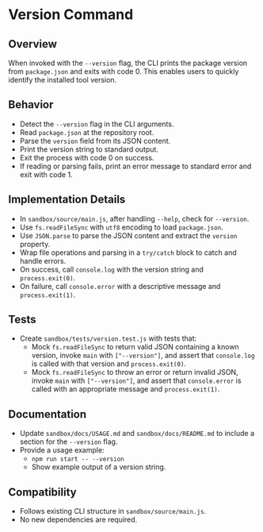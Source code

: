 # Version Command

## Overview
When invoked with the `--version` flag, the CLI prints the package version from `package.json` and exits with code 0. This enables users to quickly identify the installed tool version.

## Behavior
- Detect the `--version` flag in the CLI arguments.
- Read `package.json` at the repository root.
- Parse the `version` field from its JSON content.
- Print the version string to standard output.
- Exit the process with code 0 on success.
- If reading or parsing fails, print an error message to standard error and exit with code 1.

## Implementation Details
- In `sandbox/source/main.js`, after handling `--help`, check for `--version`.
- Use `fs.readFileSync` with `utf8` encoding to load `package.json`.
- Use `JSON.parse` to parse the JSON content and extract the `version` property.
- Wrap file operations and parsing in a `try/catch` block to catch and handle errors.
- On success, call `console.log` with the version string and `process.exit(0)`.
- On failure, call `console.error` with a descriptive message and `process.exit(1)`.

## Tests
- Create `sandbox/tests/version.test.js` with tests that:
  - Mock `fs.readFileSync` to return valid JSON containing a known version, invoke `main` with `["--version"]`, and assert that `console.log` is called with that version and `process.exit(0)`.
  - Mock `fs.readFileSync` to throw an error or return invalid JSON, invoke `main` with `["--version"]`, and assert that `console.error` is called with an appropriate message and `process.exit(1)`.

## Documentation
- Update `sandbox/docs/USAGE.md` and `sandbox/docs/README.md` to include a section for the `--version` flag.
- Provide a usage example:
  - `npm run start -- --version`
  - Show example output of a version string.

## Compatibility
- Follows existing CLI structure in `sandbox/source/main.js`.
- No new dependencies are required.
